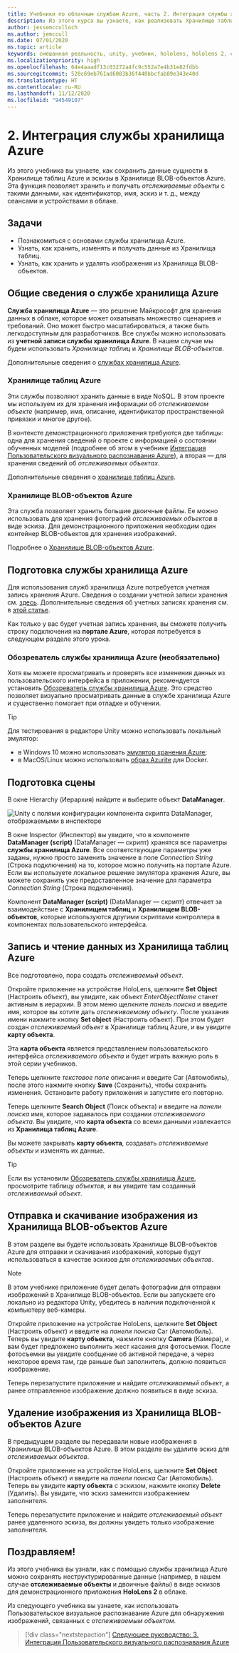 ```yaml
---
title: Учебники по облачным службам Azure, часть 2. Интеграция службы хранилища Azure
description: Из этого курса вы узнаете, как реализовать Хранилище таблиц Azure и Хранилище BLOB-объектов Azure в приложении HoloLens 2.
author: jessemcculloch
ms.author: jemccull
ms.date: 07/01/2020
ms.topic: article
keywords: смешанная реальность, unity, учебник, hololens, hololens 2, служба хранилища azure
ms.localizationpriority: high
ms.openlocfilehash: 64e4aaadf13c03272a4fc9c552a7e4b31e82fdbb
ms.sourcegitcommit: 520c69eb761ad6083b36f448bbcfab89e343e40d
ms.translationtype: HT
ms.contentlocale: ru-RU
ms.lasthandoff: 11/12/2020
ms.locfileid: "94549107"
---
```

# <a name="2-integrating-azure-storage"></a>2. Интеграция службы хранилища Azure

Из этого учебника вы узнаете, как сохранить данные сущности в Хранилище таблиц Azure и эскизы в Хранилище BLOB-объектов Azure. Эта функция позволяет хранить и получать *отслеживаемые объекты* с такими данными, как идентификатор, имя, эскиз и т. д., между сеансами и устройствами в облаке.

## <a name="objectives"></a>Задачи

* Познакомиться с основами службы хранилища Azure.
* Узнать, как хранить, изменять и получать данные из Хранилища таблиц.
* Узнать, как хранить и удалять изображения из Хранилища BLOB-объектов.

## <a name="understanding-azure-storage"></a>Общие сведения о службе хранилища Azure

**Служба хранилища Azure** — это решение Майкрософт для хранения данных в облаке, которое может охватывать множество сценариев и требований. Оно может быстро масштабироваться, а также быть легкодоступным для разработчиков. Все службы можно использовать из **учетной записи службы хранилища Azure**. В нашем случае мы будем использовать *Хранилище таблиц* и *Хранилище BLOB-объектов*.

Дополнительные сведения о [службах хранилища Azure](https://docs.microsoft.com/azure/storage/blobs/storage-blobs-overview).

### <a name="azure-table-storage"></a>Хранилище таблиц Azure

Эти службы позволяют хранить данные в виде NoSQL. В этом проекте мы используем их для хранения информации об *отслеживаемом объекте* (например, имя, описание, идентификатор пространственной привязки и многое другое).

В контексте демонстрационного приложения требуются две таблицы: одна для хранения сведений о проекте с информацией о состоянии обученных моделей (подробнее об этом в учебнике [Интеграция Пользовательского визуального распознавания Azure](mr-learning-azure-03.md)), а вторая — для хранения сведений об *отслеживаемых объектах*.

Дополнительные сведения о [хранилище таблиц Azure](https://docs.microsoft.com/azure/storage/tables/table-storage-overview).

### <a name="azure-blob-storage"></a>Хранилище BLOB-объектов Azure

Эта служба позволяет хранить большие двоичные файлы. Ее можно использовать для хранения фотографий *отслеживаемых объектов* в виде эскиза.
Для демонстрационного приложения необходим один контейнер BLOB-объектов для хранения изображений.

Подробнее о [Хранилище BLOB-объектов Azure](https://docs.microsoft.com/azure/storage/blobs/storage-blobs-introduction).

## <a name="preparing-azure-storage"></a>Подготовка службы хранилища Azure

Для использования служб хранилища Azure потребуется учетная запись хранения Azure. Сведения о создании учетной записи хранения см. [здесь](https://docs.microsoft.com/azure/storage/common/storage-account-create?tabs=azure-portal). Дополнительные сведения об учетных записях хранения см. в [этой статье](https://docs.microsoft.com/azure/storage/common/storage-account-overview).

Как только у вас будет учетная запись хранения, вы сможете получить строку подключения на **портале Azure**, которая потребуется в следующем разделе этого урока.

### <a name="optional-azure-storage-explorer"></a>Обозреватель службы хранилища Azure (необязательно)

Хотя вы можете просматривать и проверять все изменения данных из пользовательского интерфейса в приложении, рекомендуется установить [Обозреватель службы хранилища Azure](https://azure.microsoft.com/features/storage-explorer/). Это средство позволяет визуально просматривать данные в службе хранилища Azure и существенно помогает при отладке и обучении.

> [!TIP]
> Для тестирования в редакторе Unity можно использовать локальный эмулятор:
> * в Windows 10 можно использовать [эмулятор хранения Azure](https://docs.microsoft.com/azure/storage/common/storage-use-emulator);
> * в MacOS/Linux можно использовать [образ Azurite](https://hub.docker.com/_/microsoft-azure-storage-azurite) для Docker.

## <a name="preparing-the-scene"></a>Подготовка сцены

В окне Hierarchy (Иерархия) найдите и выберите объект **DataManager**.

![Unity с полями конфигурации компонента скрипта DataManager, отображаемыми в инспекторе](images/mr-learning-azure/tutorial2-section4-step1-1.png)

В окне Inspector (Инспектор) вы увидите, что в компоненте **DataManager (script)** (DataManager — скрипт) хранятся все параметры **службы хранилища Azure**. Все соответствующие параметры уже заданы, нужно просто заменить значение в поле *Connection String* (Строка подключения) на то, которое можно получить на портале Azure. Если вы используете локальное решение эмулятора хранения Azure, вы можете сохранить уже предоставленное значение для параметра *Connection String* (Строка подключения).

Компонент **DataManager (script)** (DataManager — скрипт) отвечает за взаимодействие с **Хранилищем таблиц** и **Хранилищем BLOB-объектов**, которые используются другими скриптами контроллера в компонентах пользовательского интерфейса.

## <a name="writing-and-reading-data-from-azure-table-storage"></a>Запись и чтение данных из Хранилища таблиц Azure

Все подготовлено, пора создать *отслеживаемый объект*.

Откройте приложение на устройстве HoloLens, щелкните **Set Object** (Настроить объект), вы увидите, как объект *EnterObjectName* станет активным в иерархии. В этом меню щелкните *панель поиска* и введите имя, которое вы хотите дать *отслеживаемому объекту*. После указания имени нажмите кнопку **Set object** (Настроить объект). При этом будет создан *отслеживаемый объект* в Хранилище таблиц Azure, и вы увидите **карту объекта**.

Эта **карта объекта** является представлением пользовательского интерфейса *отслеживаемого объекта* и будет играть важную роль в этой серии учебников.

Теперь щелкните *текстовое поле* описания и введите Car (Автомобиль), после этого нажмите кнопку **Save** (Сохранить), чтобы сохранить изменения. Остановите работу приложения и запустите его повторно.

Теперь щелкните **Search Object** (Поиск объекта) и введите на *панели поиска* имя, которое задавалось при создании *отслеживаемого объекта*. Вы увидите, что **карта объекта** со всеми данными извлекается из **Хранилища таблиц Azure**.

Вы можете закрывать **карту объекта**, создавать *отслеживаемые объекты* и изменять их данные.

> [!TIP]
> Если вы установили [Обозреватель службы хранилища Azure](https://azure.microsoft.com/features/storage-explorer/), просмотрите таблицу *объектов*, и вы увидите там созданный *отслеживаемый объект*.

## <a name="uploading-and-download-image-from-azure-blob-storage"></a>Отправка и скачивание изображения из Хранилища BLOB-объектов Azure

В этом разделе вы будете использовать Хранилище BLOB-объектов Azure для отправки и скачивания изображений, которые будут использоваться в качестве эскизов для *отслеживаемых объектов*.

> [!NOTE]
> В этом учебнике приложение будет делать фотографии для отправки изображений в Хранилище BLOB-объектов. Если вы запускаете его локально из редактора Unity, убедитесь в наличии подключенной к компьютеру веб-камеры.

Откройте приложение на устройстве HoloLens, щелкните **Set Object** (Настроить объект) и введите на *панели поиска* Car (Автомобиль). Теперь вы увидите **карту объекта**, нажмите кнопку **Camera** (Камера), и вам будет предложено выполнить жест касания для фотосъемки. После фотосъемки вы увидите сообщение об активной передаче, а через некоторое время там, где раньше был заполнитель, должно появиться изображение.

Теперь перезапустите приложение и найдите *отслеживаемый объект*, а ранее отправленное изображение должно появиться в виде эскиза.

## <a name="deleting-image-from-azure-blob-storage"></a>Удаление изображения из Хранилища BLOB-объектов Azure

В предыдущем разделе вы передавали новые изображения в Хранилище BLOB-объектов Azure. В этом разделе вы удалите эскиз для *отслеживаемых объектов*.

Откройте приложение на устройстве HoloLens, щелкните **Set Object** (Настроить объект) и введите на *панели поиска* Car (Автомобиль). Теперь вы увидите **карту объекта** с эскизом, нажмите кнопку **Delete** (Удалить). Вы увидите, что эскиз заменится изображением заполнителя.

Теперь перезапустите приложение и найдите *отслеживаемый объект* ранее удаленного эскиза, вы должны увидеть только изображение заполнителя.

## <a name="congratulations"></a>Поздравляем!

Из этого учебника вы узнали, как с помощью службы хранилища Azure можно сохранять неструктурированные данные (например, в нашем случае **отслеживаемые объекты** и двоичные файлы) в виде эскизов для демонстрационного приложения **HoloLens 2** в облаке.

Из следующего учебника вы узнаете, как использовать Пользовательское визуальное распознавание Azure для обнаружения изображений, связанных с *отслеживаемым объектом*.

> [!div class="nextstepaction"]
> [Следующее руководство: 3. Интеграция Пользовательского визуального распознавания Azure](mr-learning-azure-03.md)
